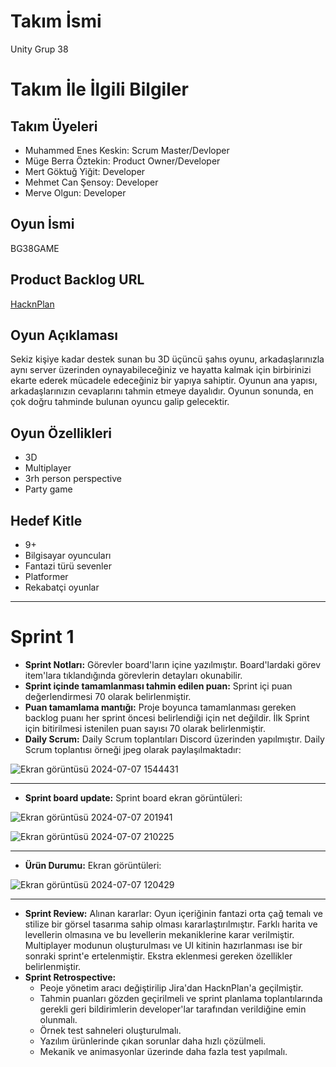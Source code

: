 # Takım İsmi
Unity Grup 38

# Takım İle İlgili Bilgiler

## Takım Üyeleri
- Muhammed Enes Keskin: Scrum Master/Devloper
- Müge Berra Öztekin: Product Owner/Developer
- Mert Göktuğ Yiğit: Developer
- Mehmet Can Şensoy: Developer
- Merve Olgun: Developer

## Oyun İsmi
BG38GAME

## Product Backlog URL
[HacknPlan](https://app.hacknplan.com/p/207100/kanban?categoryId=0&boardId=571788)

## Oyun Açıklaması
Sekiz kişiye kadar destek sunan bu 3D üçüncü şahıs oyunu, arkadaşlarınızla aynı server üzerinden oynayabileceğiniz ve hayatta kalmak için birbirinizi ekarte ederek mücadele edeceğiniz bir yapıya sahiptir. Oyunun ana yapısı, arkadaşlarınızın cevaplarını tahmin etmeye dayalıdır. Oyunun sonunda, en çok doğru tahminde bulunan oyuncu galip gelecektir.

## Oyun Özellikleri
- 3D
- Multiplayer
- 3rh person perspective
- Party game

## Hedef Kitle
- 9+
- Bilgisayar oyuncuları
- Fantazi türü sevenler
- Platformer
- Rekabatçi oyunlar

---

# Sprint 1
- **Sprint Notları:** Görevler board'ların içine yazılmıştır. Board'lardaki görev item'lara tıklandığında görevlerin detayları okunabilir.
- **Sprint içinde tamamlanması tahmin edilen puan:** Sprint içi puan değerlendirmesi 70 olarak belirlenmiştir.
- **Puan tamamlama mantığı:** Proje boyunca tamamlanması gereken backlog puanı her sprint öncesi belirlendiği için net değildir. İlk Sprint için bitirilmesi istenilen puan sayısı 70 olarak belirlenmiştir.
- **Daily Scrum:** Daily Scrum toplantıları Discord üzerinden yapılmıştır. Daily Scrum toplantısı örneği jpeg olarak paylaşılmaktadır:

![Ekran görüntüsü 2024-07-07 1544431](https://github.com/mertyigitt/BG38Game/assets/77064077/ef99835a-d34b-4000-8e73-a703bbc27358)

---

- **Sprint board update:** Sprint board ekran görüntüleri:

![Ekran görüntüsü 2024-07-07 201941](https://github.com/mertyigitt/BG38Game/assets/77064077/049ff634-8a8b-47b0-96dc-d4ffdf6a8788)

![Ekran görüntüsü 2024-07-07 210225](https://github.com/mertyigitt/BG38Game/assets/77064077/1b654b8c-a385-409c-9db4-403ced2d2d1a)

---

- **Ürün Durumu:** Ekran görüntüleri:

![Ekran görüntüsü 2024-07-07 120429](https://github.com/mertyigitt/BG38Game/assets/77064077/e7e12538-d9bf-47d5-beb3-540a971bce86)

---

- **Sprint Review:** Alınan kararlar: Oyun içeriğinin fantazi orta çağ temalı ve stilize bir görsel tasarıma sahip olması kararlaştırılmıştır. Farklı harita ve levellerin olmasına ve bu levellerin mekaniklerine karar verilmiştir. Multiplayer modunun oluşturulması ve UI kitinin hazırlanması ise bir sonraki sprint'e ertelenmiştir. Ekstra eklenmesi gereken özellikler belirlenmiştir.
- **Sprint Retrospective:**
  - Peoje yönetim aracı değiştirilip Jira'dan HacknPlan'a geçilmiştir.
  - Tahmin puanları gözden geçirilmeli ve sprint planlama toplantılarında gerekli geri bildirimlerin developer'lar tarafından verildiğine emin olunmalı.
  - Örnek test sahneleri oluşturulmalı.
  - Yazılım ürünlerinde çıkan sorunlar daha hızlı çözülmeli.
  - Mekanik ve animasyonlar üzerinde daha fazla test yapılmalı.

